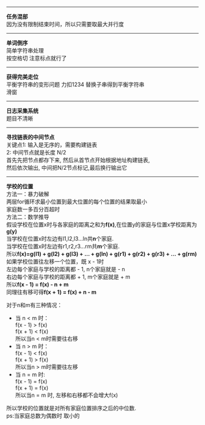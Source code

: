 ************
**任务混部**  
因为没有限制结束时间，所以只需要取最大并行度

************
**单词倒序**  
简单字符串处理  
按空格切 
注意标点就行了

**********
**获得完美走位**    
平衡字符串的变形问题 力扣1234 替换子串得到平衡字符串  
滑窗

***********
**日志采集系统**  
题目不清晰
***********
**寻找链表的中间节点**  
关键点1: 输入是无序的，需要构建链表    
     2: 中间节点就是长度 N/2  
首先先把节点都存下来, 然后从首节点开始根据地址构建链表,  
然后依次输出, 中间把N/2节点标记,最后换行输出它

**********
**学校的位置**  
方法一：暴力破解   
两层for循环求最小位置到最大位置的每个位置的结果取最小  
家庭数一多百分百超时  
方法二：数学推导  
假设学校在位置x时与各家庭的距离之和为**f(x)**,在位置y的家庭与位置x学校距离为**g(y)**  
当学校在位置x时左边有l1,l2,l3...ln共**n**个家庭.  
当学校在位置x时左边有r1,r2,r3...rm共**m**个家庭.  
所以**f(x)=g(l1) + g(l2) + g(l3) + ... + g(ln) + g(r1) + g(r2) + g(r3) + ... + g(rm)**   
如果学校位置往左移一个位置，既 x - 1时  
左边每个家庭与学校的距离都 - 1, n个家庭就是 - n  
右边每个家庭与学校的距离都 + 1, m个家庭就是 + m  
所以**f(x - 1) = f(x) - n + m**  
同理往有移可得**f(x + 1) = f(x) + n - m**

对于n和m有三种情况：  
* 当 n < m 时：  
f(x - 1) > f(x)   
f(x + 1) < f(x)  
所以当n < m时需要往右移
* 当 n > m 时：  
f(x - 1) < f(x)   
f(x + 1) > f(x)  
所以当n > m时需要往左移
* 当 n = m 时:  
f(x - 1) = f(x)   
f(x + 1) = f(x)  
所以当n = m 时, 左移和右移都不会增大f(x)

所以学校的位置就是对所有家庭位置排序之后的中位数.  
ps:当家庭总数为偶数时 取小的





